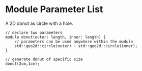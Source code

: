 # Module Parameter List

A 2D donut as circle with a hole.

```µCAD,parameters#todo
// declare two parameters
module donut(outer: length, inner: length) {
    // parameters can be used anywhere within the module
    std::geo2d::circle(outer) - std::geo2d::circle(inner);
}

// generate donut of specific size
donut(2cm,1cm);
```
